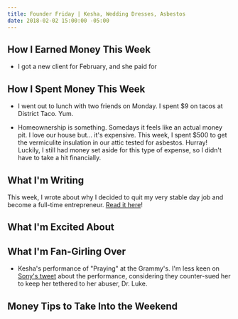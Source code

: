 ```yaml
---
title: Founder Friday | Kesha, Wedding Dresses, Asbestos
date: 2018-02-02 15:00:00 -05:00
---
```


## How I Earned Money This Week

* I got a new client for February, and she paid for 

## How I Spent Money This Week

* I went out to lunch with two friends on Monday. I spent $9 on tacos at District Taco. Yum.

* Homeownership is something. Somedays it feels like an actual money pit. I love our house but... it's expensive. This week, I spent $500 to get the vermiculite insulation in our attic tested for asbestos. Hurray! Luckily, I still had money set aside for this type of expense, so I didn't have to take a hit financially.

## What I'm Writing

This week, I wrote about why I decided to quit my very stable day job and become a full-time entrepreneur. [Read it here](https://www.maggiegermano.com/blog/why-i-quit-my-day-job/)!

## What I'm Excited About

## What I'm Fan-Girling Over

* Kesha's performance of "Praying" at the Grammy's. I'm less keen on [Sony's tweet](https://www.spin.com/2018/01/grammys-2018-kesha-dr-luke-sony-music-tweet/) about the performance, considering they counter-sued her to keep her tethered to her abuser, Dr. Luke.

## Money Tips to Take Into the Weekend